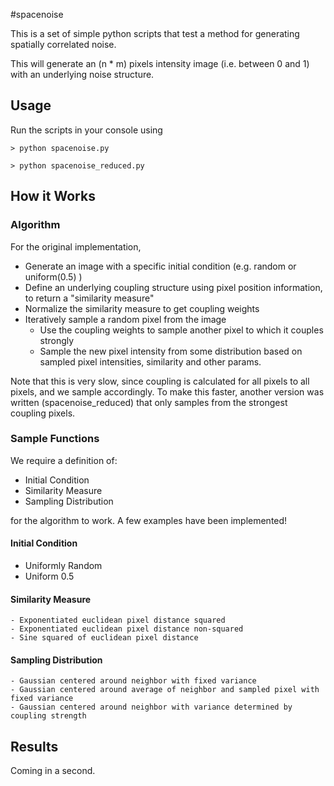 #spacenoise

This is a set of simple python scripts that test a method for generating spatially correlated noise. 

This will generate an (n * m) pixels intensity image (i.e. between 0 and 1) with an underlying noise structure.

## Usage

Run the scripts in your console using

    > python spacenoise.py
    
    > python spacenoise_reduced.py

## How it Works

### Algorithm

For the original implementation, 

  - Generate an image with a specific initial condition (e.g. random or uniform(0.5) )
  - Define an underlying coupling structure using pixel position information, to return a "similarity measure"
  - Normalize the similarity measure to get coupling weights
  - Iteratively sample a random pixel from the image
    - Use the coupling weights to sample another pixel to which it couples strongly
    - Sample the new pixel intensity from some distribution based on sampled pixel intensities, similarity and other params.
  
Note that this is very slow, since coupling is calculated for all pixels to all pixels, and we sample accordingly.
To make this faster, another version was written (spacenoise_reduced) that only samples from the strongest coupling pixels.

### Sample Functions

We require a definition of:

  - Initial Condition
  - Similarity Measure
  - Sampling Distribution
  
for the algorithm to work. A few examples have been implemented!

#### Initial Condition

  - Uniformly Random
  - Uniform 0.5
      
#### Similarity Measure

    - Exponentiated euclidean pixel distance squared
    - Exponentiated euclidean pixel distance non-squared
    - Sine squared of euclidean pixel distance

#### Sampling Distribution

    - Gaussian centered around neighbor with fixed variance
    - Gaussian centered around average of neighbor and sampled pixel with fixed variance
    - Gaussian centered around neighbor with variance determined by coupling strength

## Results

Coming in a second.
